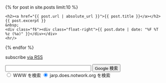 <!-- <ul> -->
  {% for post in site.posts limit:10 %}
<!--  <li> -->
    <h2><a href="{{ post.url | absolute_url }}">{{ post.title }}</a></h2>
    {{ post.excerpt }}
    &nbsp;
    <div class="f6"><div class="float-right">{{ post.date | date: "%F %T %z (%a)" }}</div></div>
    <hr/>
<!--  </li> -->
  {% endfor %}
<!--</ul> -->

<p class="rss-subscribe">subscribe <a href="/xblog/feed.xml">via RSS</a></p>

<!-- SiteSearch Google -->
<form method=GET action="https://www.google.co.jp/search">
<p>
<input type=text name=q size=31 maxlength=255 value="">
<input type=hidden name=hl value="ja">
<input type=hidden name=ie value="UTF-8">
<input type=submit name=btnG value="Google 検索">
<input type=hidden name=domains value="jarp.does.notwork.org"><br>
<input type=radio name=sitesearch value=""> WWW を検索
<input type=radio name=sitesearch value="jarp.does.notwork.org" checked> jarp.does.notwork.org を検索 <br>
</p>
</form>
